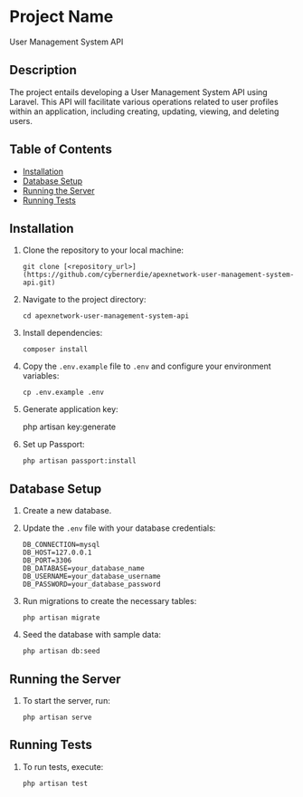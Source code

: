 # Project Name

User Management System API

## Description

The project entails developing a User Management System API using Laravel. This API will facilitate various operations related to user profiles within an application, including creating, updating, viewing, and deleting users.

## Table of Contents

- [Installation](#installation)
- [Database Setup](#database-setup)
- [Running the Server](#running-the-server)
- [Running Tests](#running-tests)

## Installation

1. Clone the repository to your local machine:

   `git clone [<repository_url>](https://github.com/cybernerdie/apexnetwork-user-management-system-api.git)`

2. Navigate to the project directory:

    `cd apexnetwork-user-management-system-api`
   
3. Install dependencies:

   `composer install`

4. Copy the `.env.example` file to `.env` and configure your environment variables:
   
    `cp .env.example .env`

5. Generate application key:

    php artisan key:generate

6. Set up Passport:

   `php artisan passport:install`

## Database Setup

1. Create a new database.
   
2. Update the `.env` file with your database credentials:

   `DB_CONNECTION=mysql`  
   `DB_HOST=127.0.0.1`  
   `DB_PORT=3306`  
   `DB_DATABASE=your_database_name`  
   `DB_USERNAME=your_database_username`  
   `DB_PASSWORD=your_database_password`  
   
3. Run migrations to create the necessary tables:

    `php artisan migrate`

4. Seed the database with sample data:

    `php artisan db:seed`

## Running the Server

1. To start the server, run:
   
   `php artisan serve`

## Running Tests

1. To run tests, execute:

    `php artisan test`









